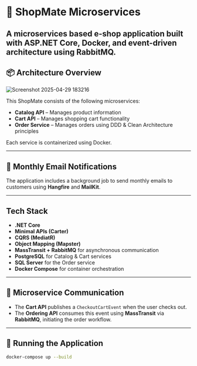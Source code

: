 
# 🛒 ShopMate Microservices
A  microservices based e-shop application built with ASP.NET Core, Docker, and event-driven architecture using RabbitMQ.
---

## 📦 Architecture Overview
![Screenshot 2025-04-29 183216](https://github.com/user-attachments/assets/ef76f84c-afae-4b41-ac18-8dc1a030c3b4)


This ShopMate consists of the following microservices:

- **Catalog API** – Manages product information
- **Cart API** – Manages shopping cart functionality
- **Order Service** – Manages orders using DDD & Clean Architecture principles

Each service is containerized using Docker.

---
## 📧 Monthly Email Notifications

The application includes a background job to send monthly emails to customers using **Hangfire** and **MailKit**.

---
##  Tech Stack

- **.NET Core**
- **Minimal APIs (Carter)**
- **CQRS (MediatR)**
- **Object Mapping (Mapster)**
- **MassTransit + RabbitMQ** for asynchronous communication
- **PostgreSQL** for Catalog & Cart services
- **SQL Server** for the Order service
- **Docker Compose** for container orchestration
---

## 🔄 Microservice Communication

- The **Cart API** publishes a `CheckoutCartEvent` when the user checks out.
- The **Ordering API** consumes this event using **MassTransit** via **RabbitMQ**, initiating the order workflow.

---

## 🐳 Running the Application

```bash
docker-compose up --build
```
